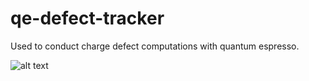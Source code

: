 # qe-defect-tracker
Used to conduct charge defect computations with quantum espresso.

![alt text](defect_tracker_structure.png)
